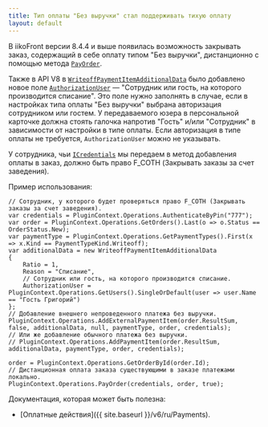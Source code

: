 ```yaml
---
title: Тип оплаты "Без выручки" стал поддерживать тихую оплату
layout: default
---
```


В iikoFront версии 8.4.4 и выше появилась возможность закрывать заказ, содержащий в себе оплату типом "Без выручки", дистанционно с помощью метода
[`PayOrder`](https://iiko.github.io/front.api.sdk/v7/html/M_Resto_Front_Api_IOperationService_PayOrder.htm).

Также в API V8 в
[`WriteoffPaymentItemAdditionalData`](https://iiko.github.io/front.api.sdk/v8/html/T_Resto_Front_Api_Data_Payments_WriteoffPaymentItemAdditionalData.htm)
было добавлено новое поле
[`AuthorizationUser`](https://iiko.github.io/front.api.sdk/v8/html/P_Resto_Front_Api_Data_Payments_WriteoffPaymentItemAdditionalData_AuthorizationUser.htm) —
"Сотрудник или гость, на которого производится списание".
Это поле нужно заполнять в случае, если в настройках типа оплаты "Без выручки" выбрана авторизация сотрудником или гостем.
У передаваемого юзера в персональной карточке должна стоять галочка напротив "Гость" и/или "Сотрудник" в зависимости от настройки в типе оплаты.
Если авторизация в типе оплаты не требуется, `AuthorizationUser` можно не указывать.

У сотрудника, чьи
[`ICredentials`](https://iiko.github.io/front.api.sdk/v8/html/T_Resto_Front_Api_Data_Security_ICredentials.htm)
мы передаем в метод добавления оплаты в заказ, должно быть право F_COTH (Закрывать заказы за счет заведения).

Пример использования:

```
// Сотрудник, у которого будет проверяться право F_COTH (Закрывать заказы за счет заведения).
var credentials = PluginContext.Operations.AuthenticateByPin("777");
var order = PluginContext.Operations.GetOrders().Last(o => o.Status == OrderStatus.New);
var paymentType = PluginContext.Operations.GetPaymentTypes().First(x => x.Kind == PaymentTypeKind.Writeoff);
var additionalData = new WriteoffPaymentItemAdditionalData
{
    Ratio = 1,
    Reason = "Списание",
    // Сотрудник или гость, на которого производится списание.
    AuthorizationUser = PluginContext.Operations.GetUsers().SingleOrDefault(user => user.Name == "Гость Григорий")
};
// Добавление внешнего непроведенного платежа без выручки.
PluginContext.Operations.AddExternalPaymentItem(order.ResultSum, false, additionalData, null, paymentType, order, credentials);
// Или же добавление обычного платежа без выручки.
// PluginContext.Operations.AddPaymentItem(order.ResultSum, additionalData, paymentType, order, credentials);

order = PluginContext.Operations.GetOrderById(order.Id);
// Дистанционная оплата заказа существующими в заказе платежами локально.
PluginContext.Operations.PayOrder(credentials, order, true);
```

Документация, которая может быть полезна:

- [Оплатные действия]({{ site.baseurl }}/v6/ru/Payments).